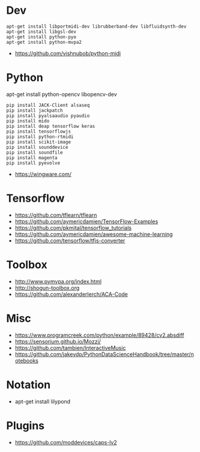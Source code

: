 # Dev

```
apt-get install libportmidi-dev librubberband-dev libfluidsynth-dev 
apt-get install libgsl-dev 
apt-get install python-pyo
apt-get install python-mvpa2
```

- https://github.com/vishnubob/python-midi

# Python

apt-get install python-opencv libopencv-dev

```
pip install JACK-Client alsaseq 
pip install jackpatch
pip install pyalsaaudio pyaudio 
pip install mido 
pip install deap tensorflow keras 
pip install tensorflowjs
pip install python-rtmidi
pip install scikit-image
pip install sounddevice
pip install soundfile
pip install magenta
pip install pyevolve
```

- https://wingware.com/

# Tensorflow

- https://github.com/tflearn/tflearn
- https://github.com/aymericdamien/TensorFlow-Examples
- https://github.com/pkmital/tensorflow_tutorials
- https://github.com/aymericdamien/awesome-machine-learning
- https://github.com/tensorflow/tfjs-converter

# Toolbox 

- http://www.pymvpa.org/index.html
- http://shogun-toolbox.org
- https://github.com/alexanderlerch/ACA-Code

# Misc

- https://www.programcreek.com/python/example/89428/cv2.absdiff
- https://sensorium.github.io/Mozzi/
- https://github.com/tambien/InteractiveMusic
- https://github.com/jakevdp/PythonDataScienceHandbook/tree/master/notebooks

# Notation

 - apt-get install lilypond
 
# Plugins

- https://github.com/moddevices/caps-lv2
